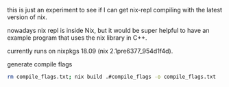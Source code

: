 this is just an experiment to see if I can get nix-repl compiling with the latest version of nix.

nowadays nix repl is inside Nix, but it would be super helpful to have an example
program that uses the nix library in C++.

currently runs on nixpkgs 18.09 (nix 2.1pre6377_954d1f4d).

generate compile flags
```sh
rm compile_flags.txt; nix build .#compile_flags -o compile_flags.txt
```